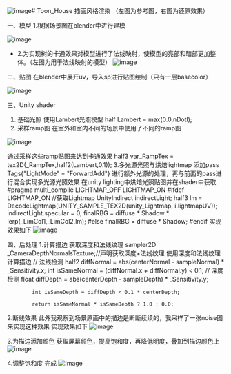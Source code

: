 ![image](https://github.com/junyangtong/Toon_House/assets/135015047/6201e582-49e4-4eb9-b317-d395798eee1f)# Toon_House
插画风格渲染
（左图为参考图，右图为还原效果）

一、模型
1.根据场景图在blender中进行建模
 
![image](https://github.com/junyangtong/Toon_House/assets/135015047/0698a2d9-fe36-4f49-8e54-90188d698029)

- 2.为实现树的卡通效果对模型进行了法线映射，使模型的亮部和暗部更加整体。（左图为用于法线映射的模型）
![image](https://github.com/junyangtong/Toon_House/assets/135015047/3c202c8f-c8a0-4bdf-8d33-a21b48aae2cf)


二、贴图
在blender中展开uv，导入sp进行贴图绘制（只有一层basecolor）
 
![image](https://github.com/junyangtong/Toon_House/assets/135015047/3de39c63-8563-4cae-895e-e32e2e5699c7)


三、Unity shader
1. 基础光照
使用Lambert光照模型
half Lambert = max(0.0,nDotl);
2. 采样ramp图
在室外和室内不同的场景中使用了不同的ramp图
 
![image](https://github.com/junyangtong/Toon_House/assets/135015047/06d43d9b-86e6-4add-83f8-5393f701ccd9)

通过采样这些ramp贴图来达到卡通效果
half3 var_RampTex = tex2D(_RampTex,half2(Lambert,0.1));
3.多光源光照与烘焙lightmap
添加pass
Tags{"LightMode" = "ForwardAdd"}
进行额外光源的处理，再与前面的pass进行混合实现多光源光照效果
在unity lighting中烘焙光照贴图并在shader中获取
 #pragma multi_compile LIGHTMAP_OFF LIGHTMAP_ON 
#ifdef LIGHTMAP_ON //获取Lightmap
                UnityIndirect indirectLight;
                half3 lm = DecodeLightmap(UNITY_SAMPLE_TEX2D(unity_Lightmap, i.lightmapUV));
                indirectLight.specular = 0;
                finalRBG = diffuse * Shadow * lerp(_LimCol1,_LimCol2,lm);
                #else
                finalRBG = diffuse * Shadow;
                #endif 
实现效果如下
![image](https://github.com/junyangtong/Toon_House/assets/135015047/85d7a4c5-114d-4a3f-ad1f-65f7a190704c)

四、后处理
1.计算描边
获取深度和法线纹理
sampler2D _CameraDepthNormalsTexture;//声明获取深度+法线纹理
使用深度和法线纹理计算描边
// 法线检测
            half2 diffNormal = abs(centerNormal - sampleNormal) * _Sensitivity.x;
            int isSameNormal = (diffNormal.x + diffNormal.y) < 0.1;
            // 深度检测
            float diffDepth = abs(centerDepth - sampleDepth) * _Sensitivity.y;
 
            int isSameDepth = diffDepth < 0.1 * centerDepth;
            
            return isSameNormal * isSameDepth ? 1.0 : 0.0;
2.断线效果
此外我观察到场景原画中的描边是断断续续的，我采样了一张noise图来实现这种效果
实现效果如下
![image](https://github.com/junyangtong/Toon_House/assets/135015047/df062577-f324-4084-9278-ded6298f3f96)

3.为描边添加颜色
获取屏幕颜色，提高饱和度，再降低明度，叠加到描边颜色上
![image](https://github.com/junyangtong/Toon_House/assets/135015047/d5c29a0b-9a55-4ea9-b95b-a7219f8e1b9a)

4.调整饱和度
完成
![image](https://github.com/junyangtong/Toon_House/assets/135015047/01f087fb-5a60-4efa-a980-0c252d72a52c)

